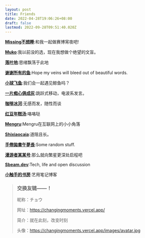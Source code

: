 ```yaml
---
layout: post
title: Friends
date: 2022-04-28T19:06:26+08:00
draft: false
lastmod: 2022-09-28T09:51:40.020Z
---
```

[**Missing不想睡**](https://hugo-missingid.vercel.app/):和我一起做赛博宵夜吧!

[**Muko**](https://hugo-mukokka.vercel.app/):我以前没的选，现在我想做个绝望的文盲。

[**落叶地**](https://good-luck.vercel.app/):思绪飘荡于此地

[**谢谢所有的鱼**](https://gregueria.icu/):Hope my veins will bleed out of beautiful words.

[**小球飞鱼**](https://mantyke.icu/):我们会一起遇见鲸鱼吗？

[**一片痴心俱成灰**](https://akaito.xyz/):跳跃式移动，电波系发言。

[**咖啡冰河**](https://blog.mysto.cyou/):无感而发，随性而谈

[**红豆年糕汤**](https://bibli.info/):咯咯哒

[**Mengru**](https://mengru.space/):Mengru在互联网上的小小角落

[**Shixiaocaia**](https://shixiaocaia.fun):道阻且长。

[**手倦拋書午夢長**](https://www.shingireservation.com/):Some random stuff.

[**漫游者某某号**](https://notion-next-six-henna.vercel.app/):那么就向繁星更深处启程吧

[**Sbeam.dev**](https://sbeam.dev/):Tech, life and open discussion

[**小触手的书房**](https://heiheihei.ca/):艺用笔记博客

> ### 交换友链——！
> 
> 昵称：チョウ 
> 
> 网址：https://changingmoments.vercel.app/ 
> 
> 简介：就在此刻，改变时刻 
> 
> 头像：https://changingmoments.vercel.app/images/avatar.jpg